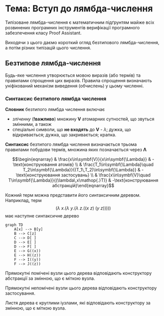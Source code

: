 <H1><b>Тема: Вступ до лямбда-числення</b></H1>

Типізоване лямбда-числення є математичним підґрунтям майже всіх розвинених програмних інструментів верифікації програмного забезпечення класу Proof Assistant.

Виходячи з цього даємо короткий огляд безтипового лямбда-числення, а потім різних типізацій цього числення.

## Безтипове лямбда-числення

Будь-яке числення утворюється мовою виразів (або термів) та правилами спрощення цих виразів.
Правила спрощення визначають уніфікований механізм виведення (обчислень) у цьому численні.

### Синтаксис безтипого лямбда числення

**Словник** безтипого лямбда числення включає

- *зліченну* (**!важливо**) множину $\symbf{V}$ атомарних сутностей, що звуться змінними, а також
- спеціальні символи, що **не входять** до $\symbf{V}$ - $\lambda$; дужка, що відкривається; дужка, що закривається; крапка.

**Cинтаксис** безтипого лямбда числення визначається трьома правилами побудови термів, множина яких позначається через $\symbf{\Lambda}$

```math
\begin{eqnarray}
& \frac{x\in\symbf{V}}{x\in\symbf{\Lambda}} & -\text{конструювання атомів} \\
& \frac{T_1\in\symbf{\Lambda}\quad T_2\in\symbf{\Lambda}}{(T_1\,T_2)\in\symbf{\Lambda}} & -\text{конструювання застосувань} \\
& \frac{x\in\symbf{V}\quad T\in\symbf{\Lambda}}{(\lambda\,x\mathop{.}T)} & -\text{конструювання абстракцій}\end{eqnarray}
```

Кожний терм можна представити його синтаксичним деревом.
Наприклад, терм $$(\lambda\ x\mathop{.}(\lambda\ y\mathop{.}(\lambda\ z\mathop{.}((x\ z)\ (y\ z)))))$$ має наступне синтаксичне дерево

```mermaid
graph TD
    A[x] --> B[y]
    B --> C[z]
    C --> D[ ]
    D --> E[ ]
    D --> F[ ]
    E --> G((x))
    E --> H((z))
    F --> I((y))
    F --> J((z))
```

Прямокутні помічені вузли цього дерева відповідають конструктору абстракції за змінною, що є міткою вузла.

Прямокутні непомічені вузли цього дерева відповідають конструктору застосування.

Листя дерева є круглими іузлами, які відповідають конструктору за змінною, що є міткою вузла.

